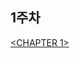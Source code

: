 ## 1주차
[<CHAPTER 1>](https://blush-keyboard-65d.notion.site/Chapter-1-3716c97892214bc5956d38a769bf97a0?pvs=4)
